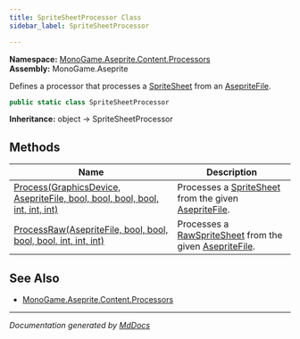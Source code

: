 ```yaml
---
title: SpriteSheetProcessor Class
sidebar_label: SpriteSheetProcessor

---
```


**Namespace:** [MonoGame.Aseprite.Content.Processors](../)  
**Assembly:** MonoGame.Aseprite

Defines a processor that processes a [SpriteSheet](../../../Sprites/SpriteSheet/) from an [AsepriteFile](../../../AsepriteFile/).

```csharp
public static class SpriteSheetProcessor
```

**Inheritance:** object → SpriteSheetProcessor

## Methods

| Name                                                                                               | Description                                                                                                                            |
| -------------------------------------------------------------------------------------------------- | -------------------------------------------------------------------------------------------------------------------------------------- |
| [Process(GraphicsDevice, AsepriteFile, bool, bool, bool, bool, int, int, int)](Methods/Process.md) | Processes a [SpriteSheet](../../../Sprites/SpriteSheet/) from the given [AsepriteFile](../../../AsepriteFile/).        |
| [ProcessRaw(AsepriteFile, bool, bool, bool, bool, int, int, int)](Methods/ProcessRaw.md)           | Processes a [RawSpriteSheet](../../../RawTypes/RawSpriteSheet/) from the given [AsepriteFile](../../../AsepriteFile/). |

## See Also

- [MonoGame.Aseprite.Content.Processors](../)

___

*Documentation generated by [MdDocs](https://github.com/ap0llo/mddocs)*
